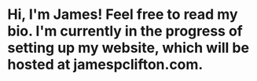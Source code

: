 # Hi, I'm James!  Feel free to read my bio. I'm currently in the progress of setting up my website, which will be hosted at jamespclifton.com.


